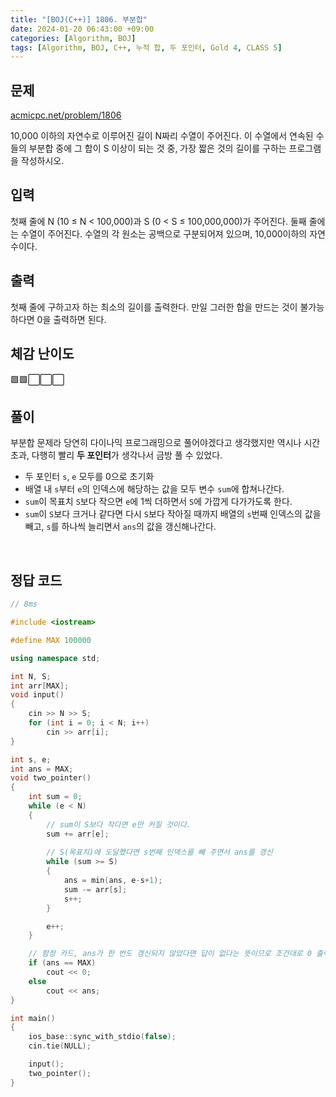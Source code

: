 ```yaml
---
title: "[BOJ(C++)] 1806. 부분합"
date: 2024-01-20 06:43:00 +09:00
categories: [Algorithm, BOJ]
tags: [Algorithm, BOJ, C++, 누적 합, 두 포인터, Gold 4, CLASS 5]
---
```

## **문제**
[acmicpc.net/problem/1806](https://www.acmicpc.net/problem/1806)

10,000 이하의 자연수로 이루어진 길이 N짜리 수열이 주어진다. 이 수열에서 연속된 수들의 부분합 중에 그 합이 S 이상이 되는 것 중, 가장 짧은 것의 길이를 구하는 프로그램을 작성하시오.
<br>

## **입력**
첫째 줄에 N (10 ≤ N < 100,000)과 S (0 < S ≤ 100,000,000)가 주어진다. 둘째 줄에는 수열이 주어진다. 수열의 각 원소는 공백으로 구분되어져 있으며, 10,000이하의 자연수이다.
<br>

## **출력**
첫째 줄에 구하고자 하는 최소의 길이를 출력한다. 만일 그러한 합을 만드는 것이 불가능하다면 0을 출력하면 된다.
<br>

## **체감 난이도**
🟩🟩⬜⬜⬜
<br>

## **풀이**
부분합 문제라 당연히 다이나믹 프로그래밍으로 풀어야겠다고 생각했지만 역시나 시간 초과, 다행히 빨리 **두 포인터**가 생각나서 금방 풀 수 있었다.
- 두 포인터 `s`, `e` 모두를 0으로 초기화
- 배열 내 `s`부터 `e`의 인덱스에 해당하는 값을 모두 변수 `sum`에 합쳐나간다.
- `sum`이 목표치 `S`보다 작으면 `e`에 1씩 더하면서 `S`에 가깝게 다가가도록 한다.
- `sum`이 `S`보다 크거나 같다면 다시 `S`보다 작아질 때까지 배열의 `s`번째 인덱스의 값을 빼고, `s`를 하나씩 늘리면서 `ans`의 값을 갱신해나간다.
<br>

## **정답 코드**
```c++
// 8ms

#include <iostream>

#define MAX 100000

using namespace std;

int N, S;
int arr[MAX];
void input()
{
    cin >> N >> S;
    for (int i = 0; i < N; i++)
        cin >> arr[i];
}

int s, e;
int ans = MAX;
void two_pointer()
{
    int sum = 0;
    while (e < N)
    {
        // sum이 S보다 작다면 e만 커질 것이다.
        sum += arr[e];
        
        // S(목표치)에 도달했다면 s번째 인덱스를 빼 주면서 ans를 갱신
        while (sum >= S)
        {
            ans = min(ans, e-s+1);
            sum -= arr[s];
            s++;
        }

        e++;
    }

    // 함정 카드, ans가 한 번도 갱신되지 않았다면 답이 없다는 뜻이므로 조건대로 0 출력
    if (ans == MAX)
        cout << 0;
    else
        cout << ans;
}

int main()
{
    ios_base::sync_with_stdio(false);
    cin.tie(NULL);

    input();
    two_pointer();
}
```
